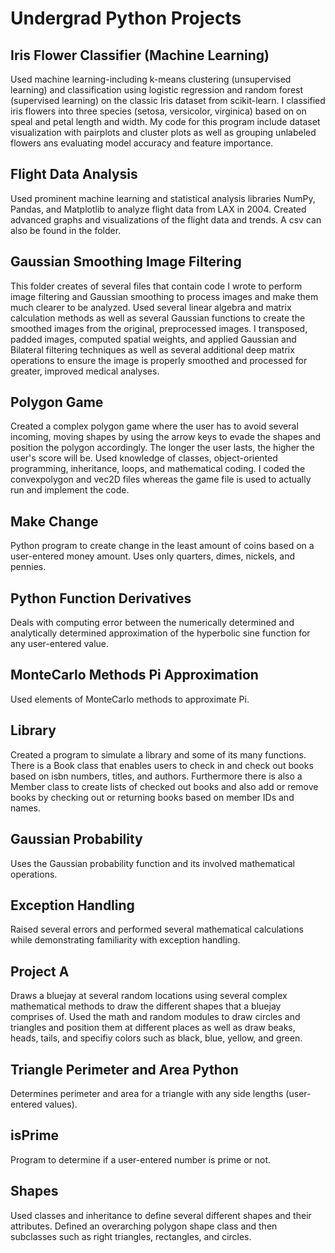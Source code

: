 # Undergrad Python Projects

## Iris Flower Classifier (Machine Learning)
Used machine learning-including k-means clustering (unsupervised learning) and classification using logistic regression and random forest (supervised learning) on the classic Iris dataset from scikit-learn. I classified iris flowers into three species (setosa, versicolor, virginica) based on on speal and petal length and width. My code for this program include dataset visualization with pairplots and cluster plots as well as grouping unlabeled flowers ans evaluating model accuracy and feature importance. 

## Flight Data Analysis
Used prominent machine learning and statistical analysis libraries NumPy, Pandas, and Matplotlib to analyze flight data from LAX in 2004. Created advanced graphs and visualizations of the flight data and trends. A csv can also be found in the folder.

## Gaussian Smoothing Image Filtering
This folder creates of several files that contain code I wrote to perform image filtering and Gaussian smoothing to process images and make them much clearer to be analyzed. Used several linear algebra and matrix calculation methods as well as several Gaussian functions to create the smoothed images from the original, preprocessed images. I transposed, padded images, computed spatial weights, and applied Gaussian and Bilateral filtering techniques as well as several additional deep matrix operations to ensure the image is properly smoothed and processed for greater, improved medical analyses. 

## Polygon Game
Created a complex polygon game where the user has to avoid several incoming, moving shapes by using the arrow keys to evade the shapes and position the polygon accordingly. The longer the user lasts, the higher the user's score will be. Used knowledge of classes, object-oriented programming, inheritance, loops, and mathematical coding. I coded the convexpolygon and vec2D files whereas the game file is used to actually run and implement the code.

## Make Change
Python program to create change in the least amount of coins based on a user-entered money amount. Uses only quarters, dimes, nickels, and pennies.

## Python Function Derivatives
Deals with computing error between the numerically determined and analytically determined approximation of the hyperbolic sine function for any user-entered value. 

## MonteCarlo Methods Pi Approximation
Used elements of MonteCarlo methods to approximate Pi.

## Library
Created a program to simulate a library and some of its many functions. There is a Book class that enables users to check in and check out books based on isbn numbers, titles, and authors. Furthermore there is also a Member class to create lists of checked out books and also add or remove books by checking out or returning books based on member IDs and names. 

## Gaussian Probability
Uses the Gaussian probability function and its involved mathematical operations. 

## Exception Handling
Raised several errors and performed several mathematical calculations while demonstrating familiarity with exception handling.

## Project A
Draws a bluejay at several random locations using several complex mathematical methods to draw the different shapes that a bluejay comprises of. Used the math and random modules to draw circles and triangles and position them at different places as well as draw beaks, heads, tails, and specifiy colors such as black, blue, yellow, and green. 

## Triangle Perimeter and Area Python
Determines perimeter and area for a triangle with any side lengths (user-entered values).

## isPrime
Program to determine if a user-entered number is prime or not.

## Shapes
Used classes and inheritance to define several different shapes and their attributes. Defined an overarching polygon shape class and then subclasses such as right triangles, rectangles, and circles.

